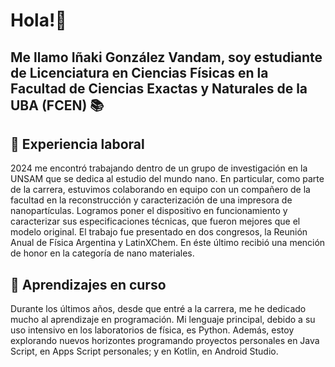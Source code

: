 # Hola!👋 
## Me llamo Iñaki González Vandam, soy estudiante de Licenciatura en Ciencias Físicas en la Facultad de Ciencias Exactas y Naturales de la UBA (FCEN) 📚

## 🔭 Experiencia laboral
2024 me encontró trabajando dentro de un grupo de investigación en la UNSAM que se dedica al estudio del mundo nano. En particular, como parte de la carrera, estuvimos colaborando en equipo con un compañero de la facultad en la reconstrucción y caracterización de una impresora de nanopartículas. Logramos poner el dispositivo en funcionamiento y caracterizar sus especificaciones técnicas, que fueron mejores que el modelo original. El trabajo fue presentado en dos congresos, la Reunión Anual de Física Argentina y LatinXChem. En éste último recibió una mención de honor en la categoría de nano materiales.

## 🌱 Aprendizajes en curso
Durante los últimos años, desde que entré a la carrera, me he dedicado mucho al aprendizaje en programación. Mi lenguaje principal, debido a su uso intensivo en los laboratorios de física, es Python. Además, estoy explorando nuevos horizontes programando proyectos personales en Java Script, en Apps Script personales; y en Kotlin, en Android Studio.
